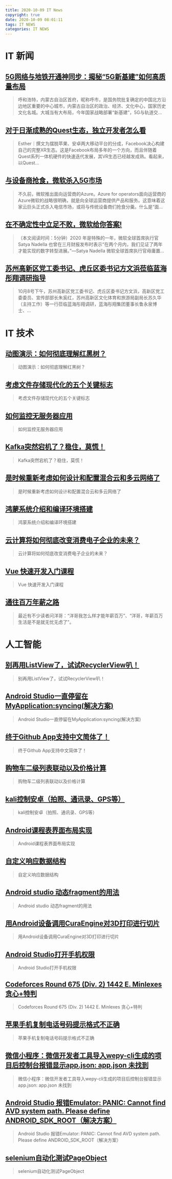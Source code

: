 ```yaml
---
title: 2020-10-09 IT News
copyright: true
date: 2020-10-09 08:01:11
tags: IT NEWS
categories: IT NEWS
---
```

# IT 新闻 
 ## [5G网络与地铁开通神同步：揭秘“5G新基建”如何高质量布局](http://mp.weixin.qq.com/s?src=11&timestamp=1602199805&ver=2633&signature=T2XbCAbN9KJeFiZZ5P6Xl3TevjRC7BPETa3YkrYEdmLvGtbci59S6DnfJOS8LmlljLJAWpaXsKaN621PIdKcpmGP4k7v9Y555DvZF*qCsUeE12Un73gI195StQ1JTEPn&new=1)
 > 呼和浩特，内蒙古自治区首府，昵称呼市，是国务院批复确定的中国北方沿边地区重要的中心城市，内蒙古自治区的政治、经济、文化中心，国家历史文化名城。大城当有大布局，今年国家战略部署“新基建”，5G与轨道交...
 ## [对于日渐成熟的Quest生态，独立开发者怎么看](http://mp.weixin.qq.com/s?src=11&timestamp=1602199805&ver=2633&signature=1OkN2njdpHfE9Mfnq-xqyvTjlrzrEhOoz6DdRinTAjyMoDUpYJlXbtebAiO1Ww87DkciSHDsOLhvSQkzlg3RqbUIw5V2IwEkN30hLyyjox7CGOcQxM1xaxAyR2xJL4FQ&new=1)
 > Esther｜撰文为摆脱苹果、安卓两大移动平台的分成，Facebook决心构建自己的完整XR生态。这是Facebook布局多年的一个方向，而且伴随着Quest系列一体机硬件的快速迭代发展，其VR生态已经越发成熟。看起来，以Quest...
 ## [与设备商抢食，微软杀入5G市场](http://mp.weixin.qq.com/s?src=11&timestamp=1602199805&ver=2633&signature=mCjj02DS2BwOK*xaQmYBkRXSG52fDxCQxo9-8wmAoIz2Rf*ynhzD8D14TRm459sHafecnbgjQjNODgVR3UxBlqZWA6MTSTqtZvQu2*xLvw3s4Znd2ZGiMlkBOmWAmoXV&new=1)
 > 不久前，微软推出面向运营商的Azure。Azure for operators面向运营商的Azure微软的战略很明确，就是向全球运营商提供产品和服务。这意味着这家云巨头正式杀入电信市场，或将与传统设备商们抢食分羹。什么是“面...
 ## [在不确定性中立足不败，微软给你答案!](http://mp.weixin.qq.com/s?src=11&timestamp=1602199805&ver=2633&signature=y7xkcyuZGsU-MURpHpFOBa6QYPbOq*pOq2y4m0UZXeKuiKq2CQVXtTHcXQXKA*Lb7HRasqE36kLK*6VpwcOQhWntTmnIKHJaGK2HvjKbKxmyFa370Tc3h2LdJYfLtJfP&new=1)
 > （本文阅读时间：5分钟）2020 年是特殊的一年，微软全球首席执行官 Satya Nadella 也曾在三月财报发布时表示“在两个月内，我们见证了两年才能实现的数字转型进展。”—Satya Nadella 微软全球首席执行官毋庸置...
 ## [苏州高新区党工委书记、虎丘区委书记方文浜莅临蓝海彤翔调研指导](http://mp.weixin.qq.com/s?src=11&timestamp=1602199805&ver=2633&signature=dluMig-8j1U1wB9-7GO7WGzJl-IDXkoMhAkxlPIUN89t3D6IRvfexGBSqpd28DtaYYfy7vg1ll*fqzhS1apE4CJiidAZoTmFf0Mxrmp2m8QDq7u88T1EFmJ3XPoDtnYr&new=1)
 > 10月8号下午，苏州高新区党工委书记、虎丘区委书记方文浜，高新区党工委委员、宣传部部长朱奚红，苏州高新区文化体育和旅游局副局长苏久华（主持工作）等一行莅临蓝海彤翔调研，蓝海彤翔集团董事长鲁永泉博士、...
# IT 技术 
 ## [动图演示：如何彻底理解红黑树？](http://developer.51cto.com/art/202010/627893.htm)
 > 动图演示：如何彻底理解红黑树？
 ## [考虑文件存储现代化的五个关键标志](http://stor.51cto.com/art/202010/627738.htm)
 > 考虑文件存储现代化的五个关键标志
 ## [如何监控无服务器应用](http://developer.51cto.com/art/202010/627737.htm)
 > 如何监控无服务器应用
 ## [Kafka突然宕机了？稳住，莫慌！](http://developer.51cto.com/art/202009/627671.htm)
 > Kafka突然宕机了？稳住，莫慌！
 ## [是时候重新考虑如何设计和配置混合云和多云网络了](http://cloud.51cto.com/art/202009/627611.htm)
 > 是时候重新考虑如何设计和配置混合云和多云网络了
 ## [鸿蒙系统介绍和编译环境搭建](http://os.51cto.com/art/202009/627665.htm)
 > 鸿蒙系统介绍和编译环境搭建
 ## [云计算将如何彻底改变消费电子企业的未来？](http://cloud.51cto.com/art/202009/627612.htm)
 > 云计算将如何彻底改变消费电子企业的未来？
 ## [Vue 快速开发入门课程](http://fellow.51cto.com/art/202008/622831.htm?qd=51ctojrzd)
 > Vue 快速开发入门课程
 ## [通往百万年薪之路](http://news.51cto.com/art/202010/627896.htm)
 > 最近有不少读者问洋哥：“洋哥我怎么样才能年薪百万”、“洋哥，年薪百万生活是不是就无忧无虑了”。
# 人工智能 
 ## [别再用ListView了，试试RecyclerView叭！](https://blog.csdn.net/weixin_44758662/article/details/108942044)
 > 别再用ListView了，试试RecyclerView叭！
 ## [Android Studio一直停留在MyApplication:syncing(解决方案)](https://blog.csdn.net/weixin_43883917/article/details/108951693)
 > Android Studio一直停留在MyApplication:syncing(解决方案)
 ## [终于Github App支持中文简体了！](https://blog.csdn.net/kebi007/article/details/108940027)
 > 终于Github App支持中文简体了！
 ## [购物车二级列表联动以及价格计算](https://blog.csdn.net/weixin_51029424/article/details/108950193)
 > 购物车二级列表联动以及价格计算
 ## [kali控制安卓（拍照、通讯录、GPS等）](https://blog.csdn.net/weixin_45511599/article/details/108944349)
 > kali控制安卓（拍照、通讯录、GPS等）
 ## [Android课程表界面布局实现](https://blog.csdn.net/weixin_47798979/article/details/108944308)
 > Android课程表界面布局实现
 ## [自定义响应数据结构](https://blog.csdn.net/Leon_Jinhai_Sun/article/details/108941824)
 > 自定义响应数据结构
 ## [Android studio 动态fragment的用法](https://blog.csdn.net/weixin_45934604/article/details/108954592)
 > Android studio 动态fragment的用法
 ## [用Android设备调用CuraEngine对3D打印进行切片](https://blog.csdn.net/zixiang1020/article/details/108936533)
 > 用Android设备调用CuraEngine对3D打印进行切片
 ## [Android Studio打开手机权限](https://blog.csdn.net/qq_43913141/article/details/108934458)
 > Android Studio打开手机权限
 ## [Codeforces Round 675 (Div. 2)   1442 E. Minlexes    贪心+特判](https://blog.csdn.net/bjfu170203101/article/details/108940694)
 > Codeforces Round 675 (Div. 2)   1442 E. Minlexes    贪心+特判
 ## [苹果手机复制电话号码提示格式不正确](https://blog.csdn.net/weixin_44096133/article/details/108937547)
 > 苹果手机复制电话号码提示格式不正确
 ## [微信小程序：微信开发者工具导入wepy-cli生成的项目后控制台报错显示app.json: app.json 未找到](https://blog.csdn.net/Satan_Devil/article/details/108934748)
 > 微信小程序：微信开发者工具导入wepy-cli生成的项目后控制台报错显示app.json: app.json 未找到
 ## [Android Studio 报错Emulator: PANIC: Cannot find AVD system path. Please define ANDROID_SDK_ROOT（解决方案）](https://blog.csdn.net/weixin_43883917/article/details/108952288)
 > Android Studio 报错Emulator: PANIC: Cannot find AVD system path. Please define ANDROID_SDK_ROOT（解决方案）
 ## [selenium自动化测试PageObject](https://blog.csdn.net/chuancheng_zeng/article/details/108937197)
 > selenium自动化测试PageObject

    